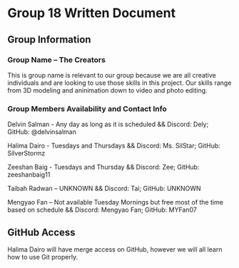 # Group 18 Written Document

## Group Information

### Group Name – The Creators

This is group name is relevant to our group because we are all creative individuals and are looking to use those skills in this project. Our skills range from 3D modeling and aninimation down to video and photo editing.

### Group Members Availability and Contact Info

Delvin Salman - Any day as long as it is scheduled && Discord: Dely; GitHub: @delvinsalman

Halima Dairo - Tuesdays and Thursdays && Discord: Ms. SilStar; GitHub: SilverStormz

Zeeshan Baig - Tuesdays and Thursday && Discord: Zee; GitHub: zeeshanbaig11

Taibah Radwan – UNKNOWN && Discord: Tai; GitHub: UNKNOWN

Mengyao Fan – Not available Tuesday Mornings but free most of the time based on schedule && Discord: Mengyao Fan; GitHub: MYFan07

## GitHub Access

Halima Dairo will have merge access on GitHub, however we will all learn how to use Git properly.
